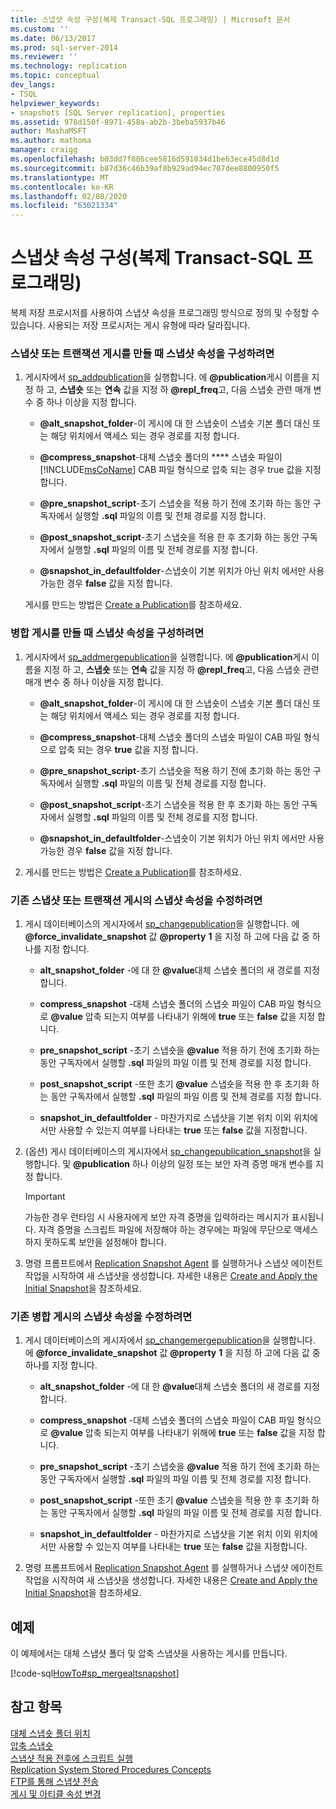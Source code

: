 ```yaml
---
title: 스냅샷 속성 구성(복제 Transact-SQL 프로그래밍) | Microsoft 문서
ms.custom: ''
ms.date: 06/13/2017
ms.prod: sql-server-2014
ms.reviewer: ''
ms.technology: replication
ms.topic: conceptual
dev_langs:
- TSQL
helpviewer_keywords:
- snapshots [SQL Server replication], properties
ms.assetid: 978d150f-8971-458a-ab2b-3beba5937b46
author: MashaMSFT
ms.author: mathoma
manager: craigg
ms.openlocfilehash: b03dd7f886cee5816d591034d1be63ece45d8d1d
ms.sourcegitcommit: b87d36c46b39af8b929ad94ec707dee8800950f5
ms.translationtype: MT
ms.contentlocale: ko-KR
ms.lasthandoff: 02/08/2020
ms.locfileid: "63021334"
---
```

# <a name="configure-snapshot-properties-replication-transact-sql-programming"></a>스냅샷 속성 구성(복제 Transact-SQL 프로그래밍)
  복제 저장 프로시저를 사용하여 스냅샷 속성을 프로그래밍 방식으로 정의 및 수정할 수 있습니다. 사용되는 저장 프로시저는 게시 유형에 따라 달라집니다.  
  
### <a name="to-configure-snapshot-properties-when-creating-a-snapshot-or-transactional-publication"></a>스냅샷 또는 트랜잭션 게시를 만들 때 스냅샷 속성을 구성하려면  
  
1.  게시자에서 [sp_addpublication](/sql/relational-databases/system-stored-procedures/sp-addpublication-transact-sql)을 실행합니다. 에 **@publication**게시 이름을 지정 하 고, **스냅숏** 또는 **연속** 값을 지정 하 **@repl_freq**고, 다음 스냅숏 관련 매개 변수 중 하나 이상을 지정 합니다.  
  
    -   **@alt_snapshot_folder**-이 게시에 대 한 스냅숏이 스냅숏 기본 폴더 대신 또는 해당 위치에서 액세스 되는 경우 경로를 지정 합니다.  
  
    -   **@compress_snapshot**-대체 스냅숏 폴더의 **** 스냅숏 파일이 [!INCLUDE[msCoName](../../../includes/msconame-md.md)] CAB 파일 형식으로 압축 되는 경우 true 값을 지정 합니다.  
  
    -   **@pre_snapshot_script**-초기 스냅숏을 적용 하기 전에 초기화 하는 동안 구독자에서 실행할 **.sql** 파일의 이름 및 전체 경로를 지정 합니다.  
  
    -   **@post_snapshot_script**-초기 스냅숏을 적용 한 후 초기화 하는 동안 구독자에서 실행할 **.sql** 파일의 이름 및 전체 경로를 지정 합니다.  
  
    -   **@snapshot_in_defaultfolder**-스냅숏이 기본 위치가 아닌 위치 에서만 사용 가능한 경우 **false** 값을 지정 합니다.  
  
     게시를 만드는 방법은 [Create a Publication](create-a-publication.md)를 참조하세요.  
  
### <a name="to-configure-snapshot-properties-when-creating-a-merge-publication"></a>병합 게시를 만들 때 스냅샷 속성을 구성하려면  
  
1.  게시자에서 [sp_addmergepublication](/sql/relational-databases/system-stored-procedures/sp-addmergepublication-transact-sql)을 실행합니다. 에 **@publication**게시 이름을 지정 하 고, **스냅숏** 또는 **연속** 값을 지정 하 **@repl_freq**고, 다음 스냅숏 관련 매개 변수 중 하나 이상을 지정 합니다.  
  
    -   **@alt_snapshot_folder**-이 게시에 대 한 스냅숏이 스냅숏 기본 폴더 대신 또는 해당 위치에서 액세스 되는 경우 경로를 지정 합니다.  
  
    -   **@compress_snapshot**-대체 스냅숏 폴더의 스냅숏 파일이 CAB 파일 형식으로 압축 되는 경우 **true** 값을 지정 합니다.  
  
    -   **@pre_snapshot_script**-초기 스냅숏을 적용 하기 전에 초기화 하는 동안 구독자에서 실행할 **.sql** 파일의 이름 및 전체 경로를 지정 합니다.  
  
    -   **@post_snapshot_script**-초기 스냅숏을 적용 한 후 초기화 하는 동안 구독자에서 실행할 **.sql** 파일의 이름 및 전체 경로를 지정 합니다.  
  
    -   **@snapshot_in_defaultfolder**-스냅숏이 기본 위치가 아닌 위치 에서만 사용 가능한 경우 **false** 값을 지정 합니다.  
  
2.  게시를 만드는 방법은 [Create a Publication](create-a-publication.md)를 참조하세요.  
  
### <a name="to-modify-snapshot-properties-of-an-existing-snapshot-or-transactional-publication"></a>기존 스냅샷 또는 트랜잭션 게시의 스냅샷 속성을 수정하려면  
  
1.  게시 데이터베이스의 게시자에서 [sp_changepublication](/sql/relational-databases/system-stored-procedures/sp-changepublication-transact-sql)을 실행합니다. 에 **@force_invalidate_snapshot** 값 **@property** **1** 을 지정 하 고에 다음 값 중 하나를 지정 합니다.  
  
    -   **alt_snapshot_folder** -에 대 한 **@value**대체 스냅숏 폴더의 새 경로를 지정 합니다.  
  
    -   **compress_snapshot** -대체 스냅숏 폴더의 스냅숏 파일이 CAB 파일 형식으로 **@value** 압축 되는지 여부를 나타내기 위해에 **true** 또는 **false** 값을 지정 합니다.  
  
    -   **pre_snapshot_script** -초기 스냅숏을 **@value** 적용 하기 전에 초기화 하는 동안 구독자에서 실행할 **.sql** 파일의 파일 이름 및 전체 경로를 지정 합니다.  
  
    -   **post_snapshot_script** -또한 초기 **@value** 스냅숏을 적용 한 후 초기화 하는 동안 구독자에서 실행할 **.sql** 파일의 파일 이름 및 전체 경로를 지정 합니다.  
  
    -   **snapshot_in_defaultfolder** - 마찬가지로 스냅샷을 기본 위치 이외 위치에서만 사용할 수 있는지 여부를 나타내는 **true** 또는 **false** 값을 지정합니다.  
  
2.  (옵션) 게시 데이터베이스의 게시자에서 [sp_changepublication_snapshot](/sql/relational-databases/system-stored-procedures/sp-changepublication-snapshot-transact-sql)을 실행합니다. 및 **@publication** 하나 이상의 일정 또는 보안 자격 증명 매개 변수를 지정 합니다.  
  
    > [!IMPORTANT]  
    >  가능한 경우 런타임 시 사용자에게 보안 자격 증명을 입력하라는 메시지가 표시됩니다. 자격 증명을 스크립트 파일에 저장해야 하는 경우에는 파일에 무단으로 액세스하지 못하도록 보안을 설정해야 합니다.  
  
3.  명령 프롬프트에서 [Replication Snapshot Agent](../agents/replication-snapshot-agent.md) 를 실행하거나 스냅샷 에이전트 작업을 시작하여 새 스냅샷을 생성합니다. 자세한 내용은 [Create and Apply the Initial Snapshot](../create-and-apply-the-initial-snapshot.md)을 참조하세요.  
  
### <a name="to-modify-snapshot-properties-of-an-existing-merge-publication"></a>기존 병합 게시의 스냅샷 속성을 수정하려면  
  
1.  게시 데이터베이스의 게시자에서 [sp_changemergepublication](/sql/relational-databases/system-stored-procedures/sp-changemergepublication-transact-sql)을 실행합니다. 에 **@force_invalidate_snapshot** 값 **@property** **1** 을 지정 하 고에 다음 값 중 하나를 지정 합니다.  
  
    -   **alt_snapshot_folder** -에 대 한 **@value**대체 스냅숏 폴더의 새 경로를 지정 합니다.  
  
    -   **compress_snapshot** -대체 스냅숏 폴더의 스냅숏 파일이 CAB 파일 형식으로 **@value** 압축 되는지 여부를 나타내기 위해에 **true** 또는 **false** 값을 지정 합니다.  
  
    -   **pre_snapshot_script** -초기 스냅숏을 **@value** 적용 하기 전에 초기화 하는 동안 구독자에서 실행할 **.sql** 파일의 파일 이름 및 전체 경로를 지정 합니다.  
  
    -   **post_snapshot_script** -또한 초기 **@value** 스냅숏을 적용 한 후 초기화 하는 동안 구독자에서 실행할 **.sql** 파일의 파일 이름 및 전체 경로를 지정 합니다.  
  
    -   **snapshot_in_defaultfolder** - 마찬가지로 스냅샷을 기본 위치 이외 위치에서만 사용할 수 있는지 여부를 나타내는 **true** 또는 **false** 값을 지정합니다.  
  
2.  명령 프롬프트에서 [Replication Snapshot Agent](../agents/replication-snapshot-agent.md) 를 실행하거나 스냅샷 에이전트 작업을 시작하여 새 스냅샷을 생성합니다. 자세한 내용은 [Create and Apply the Initial Snapshot](../create-and-apply-the-initial-snapshot.md)을 참조하세요.  
  
## <a name="example"></a>예제  
 이 예제에서는 대체 스냅샷 폴더 및 압축 스냅샷을 사용하는 게시를 만듭니다.  
  
 [!code-sql[HowTo#sp_mergealtsnapshot](../../../snippets/tsql/SQL15/replication/howto/tsql/createmergepubaltsnapshot.sql#sp_mergealtsnapshot)]  
  
## <a name="see-also"></a>참고 항목  
 [대체 스냅숏 폴더 위치](../alternate-snapshot-folder-locations.md)   
 [압축 스냅숏](../compressed-snapshots.md)   
 [스냅샷 적용 전후에 스크립트 실행](../snapshot-options.md#execute-scripts-before-and-after-snapshot-is-applied)   
 [Replication System Stored Procedures Concepts](../concepts/replication-system-stored-procedures-concepts.md)   
 [FTP를 통해 스냅샷 전송](../transfer-snapshots-through-ftp.md)   
 [게시 및 아티클 속성 변경](change-publication-and-article-properties.md)  
  
  
